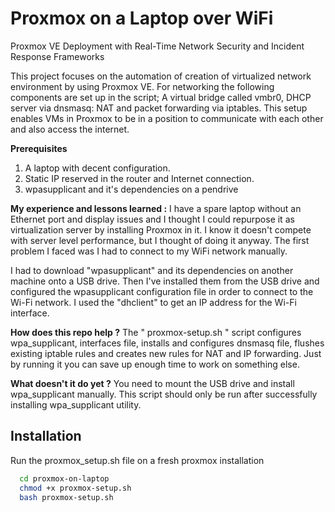 
# Proxmox on a Laptop over WiFi

Proxmox VE Deployment with Real-Time Network Security and Incident Response Frameworks 

This project focuses on the automation of creation of virtualized network environment by using Proxmox VE. For networking the following components are set up in the script; A virtual bridge called vmbr0, DHCP server via dnsmasq: NAT and packet forwarding via iptables. This setup enables VMs in Proxmox to be in a position to communicate with each other and also access the internet.

**Prerequisites**
1. A laptop with decent configuration. 
2. Static IP reserved in the router and Internet connection. 
3. wpasupplicant and it's dependencies on a pendrive

**My experience and lessons learned :**
I have a spare laptop without an Ethernet port and display issues and I thought I could repurpose it as virtualization server by installing Proxmox in it. I know it doesn't compete with server level performance, but I thought of doing it anyway. The first problem I faced was I had to connect to my WiFi network manually. 

I had to download "wpasupplicant" and its dependencies on another machine onto a USB drive. Then I've installed them from the USB drive and configured the wpasupplicant configuration file in order to connect to the Wi-Fi network. I used the "dhclient" to get an IP address for the Wi-Fi interface.

**How does this repo help ?**
The " proxmox-setup.sh " script configures wpa_supplicant, interfaces file, installs and configures dnsmasq file, flushes existing iptable rules and creates new rules for NAT and IP forwarding. Just by running it you can save up enough time to work on something else.

**What doesn't it do yet ?**
You need to mount the USB drive and install wpa_supplicant manually. This script should only be run after successfully installing wpa_supplicant utility.

## Installation

Run the proxmox_setup.sh file on a fresh proxmox installation
```bash
  cd proxmox-on-laptop
  chmod +x proxmox-setup.sh
  bash proxmox-setup.sh
```
    
